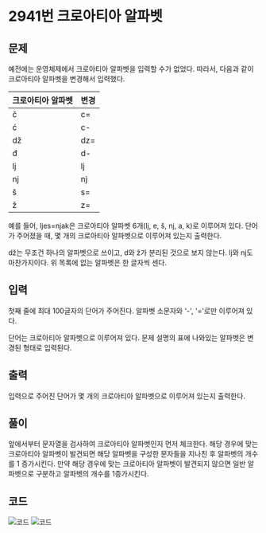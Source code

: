 # **2941번** 크로아티아 알파벳

[문자열]: https://www.acmicpc.net/problem/2941	"크로아티아 알파벳"



## 문제

예전에는 운영체제에서 크로아티아 알파벳을 입력할 수가 없었다. 따라서, 다음과 같이 크로아티아 알파벳을 변경해서 입력했다.

|크로아티아 알파벳|변경|
| ------------- | --- |
|č|c=|
|ć|c-|
|dž|dz=|
|đ|d-|
|lj|lj|
|nj|nj|
|š|s=|
|ž|z=|
예를 들어, ljes=njak은 크로아티아 알파벳 6개(lj, e, š, nj, a, k)로 이루어져 있다. 단어가 주어졌을 때, 몇 개의 크로아티아 알파벳으로 이루어져 있는지 출력한다.

dž는 무조건 하나의 알파벳으로 쓰이고, d와 ž가 분리된 것으로 보지 않는다. lj와 nj도 마찬가지이다. 위 목록에 없는 알파벳은 한 글자씩 센다.



## 입력

첫째 줄에 최대 100글자의 단어가 주어진다. 알파벳 소문자와 '-', '='로만 이루어져 있다.

단어는 크로아티아 알파벳으로 이루어져 있다. 문제 설명의 표에 나와있는 알파벳은 변경된 형태로 입력된다.


## 출력

입력으로 주어진 단어가 몇 개의 크로아티아 알파벳으로 이루어져 있는지 출력한다.



## 풀이

앞에서부터 문자열을 검사하여 크로아티아 알파벳인지 먼저 체크한다.
해당 경우에 맞는 크로아티아 알파벳이 발견되면 해당 알파벳을 구성한 문자들을 지나친 후 알파벳의 개수를 1 증가시킨다.
만약 해당 경우에 맞는 크로아티아 알파벳이 발견되지 않으면 일반 알파벳으로 구분하고 알파벳의 개수를 1증가시킨다.



## 코드


![코드](https://github.com/SuhYC/AmateurGramer/blob/main/week1/2941/2941_1.png?raw=true)
![코드](https://github.com/SuhYC/AmateurGramer/blob/main/week1/2941/2941_2.png?raw=true)

